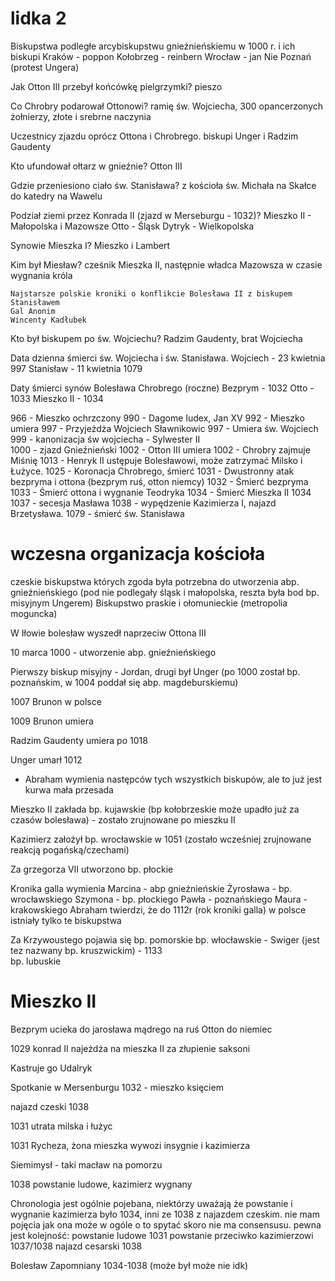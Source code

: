 # lidka 2

Biskupstwa podległe arcybiskupstwu gnieźnieńskiemu w 1000 r. i ich biskupi
    Kraków - poppon 
    Kołobrzeg - reinbern 
    Wrocław - jan
    Nie Poznań (protest Ungera)

Jak Otton III przebył końcówkę pielgrzymki?
    pieszo

Co Chrobry podarował Ottonowi?
    ramię św. Wojciecha, 300 opancerzonych żołnierzy, złote i srebrne naczynia

Uczestnicy zjazdu oprócz Ottona i Chrobrego.
    biskupi Unger i Radzim Gaudenty 

Kto ufundował ołtarz w gnieźnie?
    Otton III

Gdzie przeniesiono ciało św. Stanisława?
    z kościoła św. Michała na Skałce do katedry na Wawelu

Podział ziemi przez Konrada II (zjazd w Merseburgu - 1032)?
    Mieszko II - Małopolska i Mazowsze
    Otto - Śląsk
    Dytryk - Wielkopolska

Synowie Mieszka I?
    Mieszko i Lambert 

Kim był Miesław?
    cześnik Mieszka II, następnie władca Mazowsza w czasie wygnania króla

    Najstarsze polskie kroniki o konflikcie Bolesława II z biskupem Stanisławem
    Gal Anonim
    Wincenty Kadłubek

Kto był biskupem po św. Wojciechu?
    Radzim Gaudenty, brat Wojciecha

Data dzienna śmierci św. Wojciecha i św. Stanisława.
    Wojciech - 23 kwietnia 997
    Stanisław - 11 kwietnia 1079

Daty śmierci synów Bolesława Chrobrego (roczne)
    Bezprym - 1032
    Otto - 1033
    Mieszko II - 1034

966 - Mieszko ochrzczony
990 - Dagome Iudex, Jan XV
992 - Mieszko umiera
997 - Przyjeżdża Wojciech Sławnikowic
997 - Umiera św. Wojciech
999 - kanonizacja św wojciecha - Sylwester II  
1000 - zjazd Gnieźnieński
1002 - Otton III umiera
1002 - Chrobry zajmuje Miśnię 
1013 - Henryk II ustępuje Bolesławowi, może zatrzymać Milsko i Łużyce. 
1025 - Koronacja Chrobrego, śmierć
1031 - Dwustronny atak bezpryma i ottona (bezprym ruś, otton niemcy)
1032 - Śmierć bezpryma
1033 - Śmierć ottona i wygnanie Teodryka
1034 - Śmierć Mieszka II
1034 1037 - secesja Masława
1038 - wypędzenie Kazimierza I, najazd Brzetysława. 
1079 - śmierć św. Stanisława 

# wczesna organizacja kościoła
czeskie biskupstwa których zgoda była potrzebna do utworzenia abp. gnieźnieńskiego (pod nie podlegały śląsk i małopolska, reszta była bod bp. misyjnym Ungerem)
    Biskupstwo praskie i ołomunieckie (metropolia moguncka)

W Iłowie bolesław wyszedł naprzeciw Ottona III

10 marca 1000 - utworzenie abp. gnieźnieńskiego

Pierwszy biskup misyjny - Jordan, drugi był Unger (po 1000 został bp. poznańskim, w 1004 poddał się abp. magdeburskiemu)

1007 Brunon w polsce

1009 Brunon umiera 

Radzim Gaudenty umiera po 1018 

Unger umarł 1012 

* Abraham wymienia następców tych wszystkich biskupów, ale to już jest kurwa mała przesada

Mieszko II zakłada bp. kujawskie (bp kołobrzeskie może upadło już za czasów bolesława) - zostało zrujnowane po mieszku II

Kazimierz założył bp. wrocławskie w 1051 (zostało wcześniej zrujnowane reakcją pogańską/czechami)

Za grzegorza VII utworzono bp. płockie

Kronika galla wymienia
    Marcina - abp gnieźnieńskie
    Żyrosława - bp. wrocławskiego
    Szymona - bp. płockiego
    Pawła - poznańskiego
    Maura - krakowskiego
Abraham twierdzi, że do 1112r (rok kroniki galla) w polsce istniały tylko te biskupstwa

Za Krzywoustego pojawia się 
    bp. pomorskie
    bp. włocławskie - Swiger (jest tez nazwany bp. kruszwickim) - 1133  
    bp. lubuskie

# Mieszko II

Bezprym ucieka do jarosława mądrego na ruś
Otton do niemiec 

1029 konrad II najeżdża na mieszka II za złupienie saksoni

Kastruje go Udalryk

Spotkanie w Mersenburgu 1032 - mieszko księciem

najazd czeski 1038 

1031 utrata milska i łużyc

1031 Rycheza, żona mieszka wywozi insygnie i kazimierza  

Siemimysł - taki macław na pomorzu 

1038 powstanie ludowe, kazimierz wygnany 

Chronologia jest ogólnie pojebana, niektórzy uważają że powstanie i wygnanie kazimierza było 1034, inni ze 1038 z najazdem czeskim. nie mam pojęcia jak ona może w ogóle o to spytać skoro nie ma consensusu. 
        pewna jest kolejność:
            powstanie ludowe 1031
            powstanie przeciwko kazimierzowi 1037/1038
            najazd cesarski 1038 

Bolesław Zapomniany 1034-1038 (może był może nie idk)
